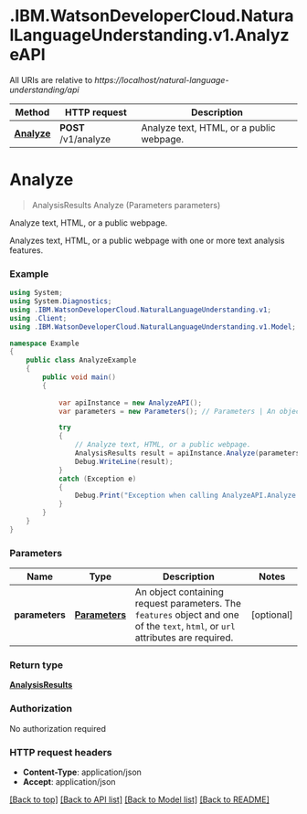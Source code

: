 # .IBM.WatsonDeveloperCloud.NaturalLanguageUnderstanding.v1.AnalyzeAPI

All URIs are relative to *https://localhost/natural-language-understanding/api*

Method | HTTP request | Description
------------- | ------------- | -------------
[**Analyze**](AnalyzeAPI.md#analyze) | **POST** /v1/analyze | Analyze text, HTML, or a public webpage.


<a name="analyze"></a>
# **Analyze**
> AnalysisResults Analyze (Parameters parameters)

Analyze text, HTML, or a public webpage.

Analyzes text, HTML, or a public webpage with one or more text analysis features.

### Example
```csharp
using System;
using System.Diagnostics;
using .IBM.WatsonDeveloperCloud.NaturalLanguageUnderstanding.v1;
using .Client;
using .IBM.WatsonDeveloperCloud.NaturalLanguageUnderstanding.v1.Model;

namespace Example
{
    public class AnalyzeExample
    {
        public void main()
        {
            
            var apiInstance = new AnalyzeAPI();
            var parameters = new Parameters(); // Parameters | An object containing request parameters. The `features` object and one of the `text`, `html`, or `url` attributes are required. (optional) 

            try
            {
                // Analyze text, HTML, or a public webpage.
                AnalysisResults result = apiInstance.Analyze(parameters);
                Debug.WriteLine(result);
            }
            catch (Exception e)
            {
                Debug.Print("Exception when calling AnalyzeAPI.Analyze: " + e.Message );
            }
        }
    }
}
```

### Parameters

Name | Type | Description  | Notes
------------- | ------------- | ------------- | -------------
 **parameters** | [**Parameters**](Parameters.md)| An object containing request parameters. The `features` object and one of the `text`, `html`, or `url` attributes are required. | [optional] 

### Return type

[**AnalysisResults**](AnalysisResults.md)

### Authorization

No authorization required

### HTTP request headers

 - **Content-Type**: application/json
 - **Accept**: application/json

[[Back to top]](#) [[Back to API list]](../README.md#documentation-for-api-endpoints) [[Back to Model list]](../README.md#documentation-for-models) [[Back to README]](../README.md)

